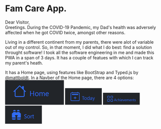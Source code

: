 # Fam Care App.

Dear Visitor,<br />
Greetings. During the COVID-19 Pandemic, my Dad's health was adversely affected when he got COVID twice, amongst other reasons. <br />

Living in a different continent from my parents, there were alot of variable out of my control. So, in that moment, I did what I do best: find a solution throught software! I took all the software engineering in me and made this PWA in a span of 3 days. It has a couple of featues with which I can track my parent's heath.<br/>

It has a Home page, using features like BootStrap and Typed.js by [@mattboldt](https://github.com/mattboldt/typed.js). In a Navber of the Home page, there are 4 options: <img src="https://github.com/HardikHajela/FamCareAPP/blob/main/readmeicons/home.png" alt="Achievements" height = "80"/> 
<img src="https://github.com/HardikHajela/FamCareAPP/blob/main/readmeicons/today.png" alt="Achievements" width="120"/> 
<img src="https://github.com/HardikHajela/FamCareAPP/blob/main/readmeicons/ach.png" alt="Achievements" width="120"/> 
<img src="https://github.com/HardikHajela/FamCareAPP/blob/main/readmeicons/sort.png" alt="Achievements" width="120"/> 
